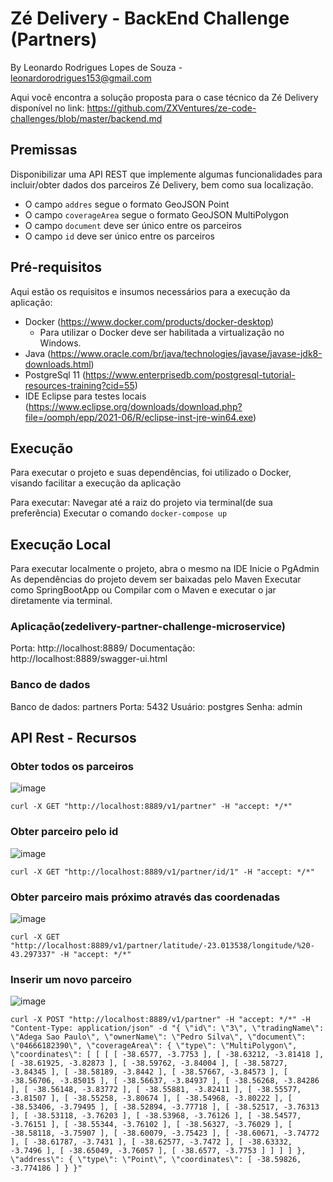 # Zé Delivery - BackEnd Challenge (Partners)

By Leonardo Rodrigues Lopes de Souza - leonardorodrigues153@gmail.com

Aqui você encontra a solução proposta para o case técnico da Zé Delivery disponível no link: 
https://github.com/ZXVentures/ze-code-challenges/blob/master/backend.md

## Premissas

Disponibilizar uma API REST que implemente algumas funcionalidades para incluir/obter dados dos parceiros Zé Delivery, bem como sua localização.
  - O campo `addres` segue o formato GeoJSON Point
  - O campo `coverageArea` segue o formato GeoJSON MultiPolygon
  - O campo `document` deve ser único entre os parceiros
  - O campo `id` deve ser único entre os parceiros

## Pré-requisitos

Aqui estão os requisitos e insumos necessários para a execução da aplicação:
- Docker (https://www.docker.com/products/docker-desktop)
  * Para utilizar o Docker deve ser habilitada a virtualização no Windows.
- Java (https://www.oracle.com/br/java/technologies/javase/javase-jdk8-downloads.html)
- PostgreSql 11 (https://www.enterprisedb.com/postgresql-tutorial-resources-training?cid=55)
- IDE Eclipse para testes locais (https://www.eclipse.org/downloads/download.php?file=/oomph/epp/2021-06/R/eclipse-inst-jre-win64.exe)

## Execução

Para executar o projeto e suas dependências, foi utilizado o Docker, visando facilitar a execução da aplicação

Para executar:
  Navegar até a raiz do projeto via terminal(de sua preferência)
  Executar o comando `docker-compose up`

## Execução Local

Para executar localmente o projeto, abra o mesmo na IDE
Inicie o PgAdmin
As dependências do projeto devem ser baixadas pelo Maven
Executar como SpringBootApp ou Compilar com o Maven e executar o jar diretamente via terminal.

### Aplicação(zedelivery-partner-challenge-microservice)

Porta: http://localhost:8889/
Documentação: http://localhost:8889/swagger-ui.html

### Banco de dados 
Banco de dados: partners
Porta: 5432
Usuário: postgres
Senha: admin

## API Rest - Recursos

### Obter todos os parceiros
![image](https://user-images.githubusercontent.com/55765004/127349728-ddaec479-1673-4bfb-a20d-07fb41741a32.png)

`curl -X GET "http://localhost:8889/v1/partner" -H "accept: */*"`

### Obter parceiro pelo id
![image](https://user-images.githubusercontent.com/55765004/127349907-a2b54fe7-c9f8-47b9-8f32-f630d9fd0743.png)

`curl -X GET "http://localhost:8889/v1/partner/id/1" -H "accept: */*"`

### Obter parceiro mais próximo através das coordenadas
![image](https://user-images.githubusercontent.com/55765004/127350034-846450f3-83e1-4035-bb64-6827f235b3d5.png)

`curl -X GET "http://localhost:8889/v1/partner/latitude/-23.013538/longitude/%20-43.297337" -H "accept: */*"`

### Inserir um novo parceiro
![image](https://user-images.githubusercontent.com/55765004/127350327-98d608ef-df50-4cd5-962b-8b2801854c0d.png)

`curl -X POST "http://localhost:8889/v1/partner" -H "accept: */*" -H "Content-Type: application/json" -d "{ \"id\": \"3\", \"tradingName\": \"Adega Sao Paulo\", \"ownerName\": \"Pedro Silva\", \"document\": \"04666182390\", \"coverageArea\": { \"type\": \"MultiPolygon\", \"coordinates\": [ [ [ [ -38.6577, -3.7753 ], [ -38.63212, -3.81418 ], [ -38.61925, -3.82873 ], [ -38.59762, -3.84004 ], [ -38.58727, -3.84345 ], [ -38.58189, -3.8442 ], [ -38.57667, -3.84573 ], [ -38.56706, -3.85015 ], [ -38.56637, -3.84937 ], [ -38.56268, -3.84286 ], [ -38.56148, -3.83772 ], [ -38.55881, -3.82411 ], [ -38.55577, -3.81507 ], [ -38.55258, -3.80674 ], [ -38.54968, -3.80222 ], [ -38.53406, -3.79495 ], [ -38.52894, -3.77718 ], [ -38.52517, -3.76313 ], [ -38.53118, -3.76203 ], [ -38.53968, -3.76126 ], [ -38.54577, -3.76151 ], [ -38.55344, -3.76102 ], [ -38.56327, -3.76029 ], [ -38.58118, -3.75907 ], [ -38.60079, -3.75423 ], [ -38.60671, -3.74772 ], [ -38.61787, -3.7431 ], [ -38.62577, -3.7472 ], [ -38.63332, -3.7496 ], [ -38.65049, -3.76057 ], [ -38.6577, -3.7753 ] ] ] ] }, \"address\": { \"type\": \"Point\", \"coordinates\": [ -38.59826, -3.774186 ] } }"`















